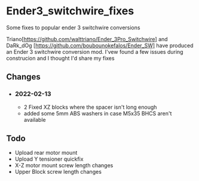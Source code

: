 # Ender3_switchwire_fixes
 Some fixes to popular ender 3 switchwire conversions

 Triano[https://github.com/walttriano/Ender_3Pro_Switchwire] and DaRk_dOg [https://github.com/boubounokefalos/Ender_SW] have produced an Ender 3 switchwire conversion mod. I'vew found a few issues during construcion and I thought I'd share my fixes

## Changes
- ### 2022-02-13
  - 2 Fixed XZ blocks where the spacer isn't long enough
  - added some 5mm ABS washers in case M5x35 BHCS aren't available

## Todo
- Upload rear motor mount
- Upload Y tensioner quickfix
- X-Z motor mount screw length changes
- Upper Block screw length changes